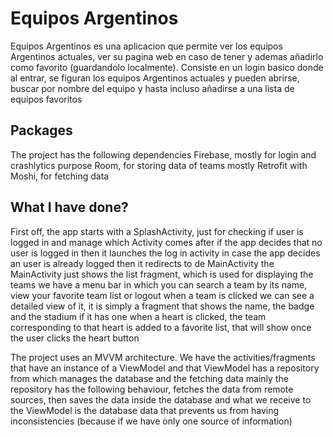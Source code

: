 # Equipos Argentinos

Equipos Argentinos es una aplicacion que permite ver los equipos Argentinos actuales, ver su pagina web en caso de tener y ademas añadirlo como favorito (guardandolo localmente).
Consiste en un login basico donde al entrar, se figuran los equipos Argentinos actuales y pueden abrirse, buscar por nombre del equipo y hasta incluso añadirse a una lista de equipos favoritos

## Packages

The project has the following dependencies 
Firebase, mostly for login and crashlytics purpose
Room, for storing data of teams mostly
Retrofit with Moshi, for fetching data

## What I have done?

First off, the app starts with a SplashActivity, just for checking if user is logged in and manage which Activity comes after
if the app decides that no user is logged in then it launches the log in activity
in case the app decides an user is already logged then it redirects to de MainActivity
the MainActivity just shows the list fragment, which is used for displaying the teams
we have a menu bar in which you can search a team by its name, view your favorite team list or logout
when a team is clicked we can see a detailed view of it, it is simply a fragment that shows the name, the badge and the stadium if it has one
when a heart is clicked, the team corresponding to that heart is added to a favorite list, that will show once the user clicks the heart button

The project uses an MVVM architecture. We have the activities/fragments that have an instance of a ViewModel and that ViewModel has a repository from which manages the database and the fetching data
mainly the repository has the following behaviour, fetches the data from remote sources, then saves the data inside the database and what we receive to the ViewModel is the database data
that prevents us from having inconsistencies (because if we have only one source of information)

